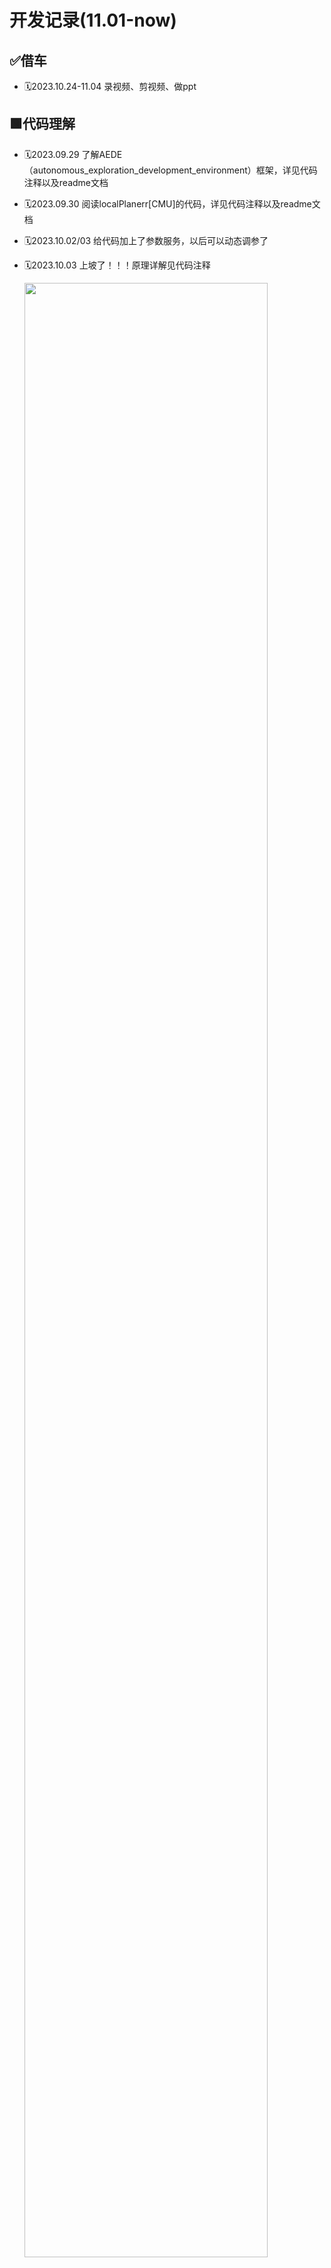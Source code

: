 # 开发记录(11.01-now)

## ✅借车

- 🗓️2023.10.24-11.04 录视频、剪视频、做ppt
  
## 🟩代码理解

- 🗓️2023.09.29 了解AEDE（autonomous_exploration_development_environment）框架，详见代码注释以及readme文档
- 🗓️2023.09.30 阅读localPlanerr[CMU]的代码，详见代码注释以及readme文档
- 🗓️2023.10.02/03 给代码加上了参数服务，以后可以动态调参了
- 🗓️2023.10.03 上坡了！！！原理详解见代码注释

    <img src="./pic/slope.png"  width="90%">

        🌟🌟🌟**经验之谈** 强烈推荐所有需要调参的包都加上ROS的参
        数服务，示例可以在24赛季修改过的ADED包中或者pcl_cloud包中
        找到。调参都在rqt_parameter_reconfigure中进行。
        （对于ROS1参数服务写起来比较麻烦，懒得写了）

- 🗓️2023.09.29 阅读CMU导航算法系列论文，感触不深
- 🗓️2023.10.05-07 terrain_analysis, local_planner原理和参数理解，理解后才能修改源码，加入对全向轮的支持。
- 🗓️2023.10.07/08 主要在看local_planner和terrain_analysis的博客、代码和论文，详见代码注释
- 🗓️2023.10.24 继续看local_planner，增加了代码注释；发现local_planner在避障上做得比较粗糙，没有像nav2一样为机器人增加footprint、给地图加膨胀层。可以考虑把nav2的思想加入到local_planner中，比如模仿nav2为地图加一个膨胀层，可以用/add_obstacle话题实现（弃用）
- 🗓️2023.10.26 （接上）通过调参或许能实现差不多的避障效果
- 🗓️2023.11.10 （接上）避障也可以通过高速率的路径规划模块来实现，比如说对于far_planner这种基于可视图的导航，会将角点向外拉出半个机器人的距离，来实现避障，类似于栅格地图膨胀层的作用。再次，AEDE中的localplanner的避障是没有考虑机器人自身大小的。

## ✅整理代码仓库、写文档

- 🗓️2023.11.11 备份、删除多余模块、整理docker制品库

## ✅电控联调

- 🗓️2023.09.24
- 电控通信完成
- 可以使用navigation中的odometryCalibration launch测试车速执行是否如预期
- 实车通信测试

    <img src="./pic/real_robot.png"  width="90%">

- 🗓️2023.10.10 想换老底盘，准备好了联调用的代码
- 🗓️2023.10.15-26 老底盘联调未完成
- 🗓️2023.11.11 老底盘和UA车都调通了

## ✅雷达倒挂的机械问题

- 🗓️2023.11.14 和机械沟通了一下雷达安装的一些问题，发现机械哥并不知道雷达需要什么，所以给基本科普了一下工作原理，写了个简单的文档
- 🌟🌟🌟**沟通很重要哇**🌟🌟🌟
- 🗓️2023.11.15 雷达装好，真不错！

    <img src="./pic/flipped_lidar.jpg"  width="45%"><img src="./pic/1115test.png"  width="45%">

- 🗓️2023.11.17 雷达装在高处，底盘传上去的震动会比较大，特别是急停的时候，所以雷达内的IMU会处于一个小幅度高速震动的状态中，可能会导致FAST_LIO跑飞。加了互补滤波器以后效果好多了。后面机械上悬挂可能效果会更好。
    
## 🟩 [调参笔记](../Robotics/Navigation/farplanner_param.rst)

- 🗓️2023.09.29 逐步生产中

## 🟩 实车测试、调参

<span style="color:RGB(255,10,10); font-weight: 900;">！！！思路是从简单到复杂一步一步调试！！！</span>


### ✅ 跑通系统

- 🗓️2023.10.29 FAST_LIO定位+ICP重定位+Local_Planner+Far_Planner在预先建好的可视图中导航，系统跑通

    <img src="./pic/sys.gif"  width="90%">
    
    (最后导航有一点抽搐是因为local_planner的参数还没有调好)
  
#### ✅**定位部分**：fastlio没什么大问题
  
#### ✅**Controller**: local planner

- 🗓️2023.10.01 localPlanner原地转圈：看了社区里别人的方法，应该可以通过调大dirdiffthre来解决
        
- 🗓️2023.10.02 破案了，原地转圈是因为mid360方向装反了。

    <img src="./pic/far_planner_indoor.gif"  width="90%">

- 🗓️2023.10.03 实车效果也不错，速度上有高速导航的可能性

    <img src="./pic/local_planner.gif"  width="90%">

- 🗓️2023.10.03 对于在正左方，正右方的坐标点，运行比较别扭；与仿真内的运行情况对比，感觉问题可能是输出速度太小，电机扭矩问题造成的，车动不了。

- 🗓️2023.10.29 全向调通

#### ✅**Planner**: far-planner
    
- 🗓️2023.10.02 后期可以看到地图出现了一些问题，可能是因为Fast_lioZ轴飘了

    <img src="./pic/far_plannerx3.gif"  width="90%">

     
#### ✅**重定位：ICP**
    
- 使用dll的话，tf树逻辑应该是这样的
    - fast_lio: odom->sensor
    - dll: sensor->map
- dll对初始点的要求比较严格，icp鲁棒但是很耗算力

    <img src="./pic/dll_real.gif"  width="90%">

- 🗓️2023.10.25-27 测试加上DLL，效果仍然不好，非常飘
- 🗓️2023.10.29 发现之前的使用方式有一点问题，改正过来以后测试了ICP和DLL的重定位效果。DLL真的不如ICP吗！

    <img src="./pic/dll.gif"  width="30%"><img src="./pic/dll_imu.gif"  width="30%"><img src="./pic/icp.gif"  width="30%">

    __________________ DLL  ____________________________  DDL+IMU  ____________________________  ICP  __________________

- 🗓️2023.11.03-05 使用ICP虽然配的准，但是速度很慢，发布tf的速率太低，估计是连5hz都达不到，达不到导航要求的消息速率，已经影响了路径追踪了。

    <img src="./pic/icp+err.gif"  width="90%">

#### 改进方向

1.测试FAST_LIO_LOCALIZATION
2.改变DLL的使用方式，生成的八叉树地图不应该把地板和天花板滤掉，不然会影响z轴上的定位，目前DLL会飘也可能是八叉树地图没有处理好的原因
3.Controller做得不够精致，需要改进一下
  
### 🟩 复杂路面、动态场景+其他的改进

#### 🟩动态避障
  
- 🗓️2023.10.21-22 效果在视频里，比较别扭，需要调参
- 🗓️2023.10.29 写了一个巡航的demo，用于测试动态避障，漫漫调参路😭😭😭
    
    <img src="./pic/patrol.gif"  width="90%">
    
- 🗓️2023.11.05 调参不是解决问题的最终方法，决定爆改一下local_planner
    
#### 🟩狭窄通道、近距离绕过障碍物
  
- 🗓️2023.10.25-27 实现更精细的避障，进一步理解了相关参数，编写调参记录

    <img src="./pic/avoid.gif"  width="90%">可以看到在找路上花了很多时间，一旦找到了还是可以很快到达的

- 🗓️2023.10.29 通过狭窄通道+全向运动

    <img src="./pic/narrow_omni.gif"  width="90%">

- 🗓️2023.11.09 mid360扫描不到比自己低的障碍物是一个很大的问题，尽早把雷达倒挂过来测试把

#### 🟩定位：PointLio

- 雷达挂高以后，IMU抖动得比较严重，FAST_LIO跑飞的情况更容易发生了，可能是官步的悬挂不够好
- 🗓️2023.11.27 Point-Lio测试，🐂🐂🐂，换方案！！！

    <img src="./pic/point_lio_no_filter.gif"  width="90%">

#### 🟩地形分析与上坡

- 🗓️2023.11.03 小车成功上15°坡面
  
    <img src="./pic/slope.gif"  width="90%">

- 🗓️2023.10.21 terrain_analysis中裁剪掉车体内的点云

- 🗓️2023.11.15-18 可以把点云放到CloudCompare中进行滤波，得到一个理想的点云再导入系统中处理，主要是用到这两个工具：
  - SOR滤波(Statistical Outlier Removal):Tools->clean->SOR filter，对离群点进行滤波
  - 分割:Tools->Segmentation->Label Connected Components，如果有比较大块的离群点，可以用这个分割出来，然后删除

    <img src="./pic/cc.png"  width="90%">

- 🗓️2023.11.15-18 将terrain_analysis_ext做成离线的了，一方面减轻实时运行的负担，一方面保证稳定性，还可以离线处理点云，查看visiblity graph的构建效果。
- 发现两个需要改进的问题：
  - 可以看到有一些很薄的墙壁无法被构建出来，terrain_analysis是有正确识别的但可视图中却没有，很可能是far_planner在对点云进行滤波的时候把这些点滤掉了，后面需要改一下点云转图像然后图像处理的部分。
  - terrain_analysis_ext的分析效果没有terrain_analysis好，可以看到在上坡的地方有锯齿出现，后面需要改一下terrain_analysis_ext的代码，或者直接用terrain_analysis的代码。

    <img src="./pic/terrain.png"  width="45%"><img src="./pic/visi.png"  width="44%">

- 🗓️2023.11.18 为FAST_LIO加入裁剪点云功能，以去除车体内的点云，不然建出来的图里面会有车子经过的轨迹

- 🗓️2023.11.24 terrain_analysis_ext改进（接上上）
  - terrain_analysis和terrain_analysis_ext有不同的超参数，terrain_analysis_ext中的体素格更大，分析得也就比较粗糙，导致了锯齿的出现，改了一下超参就好了。
  - 调参以后far_planner中还是不能很好的提取多边形。可以看到在对点云进行图形学处理的时候，是只有左图中红色的部分会被放进去处理。对于矮小的墙壁，加上只扫描了一个面，点云的数量就太少了，再模糊一下，处理一下，几乎就没有了。

    <img src="./pic/terrain_analysis_ext_imporved.png"  width="41%"><img src="./pic/countour_extrac.png"  width="45%">


- 🗓️2023.11.27 对于更加陡峭的坡面，如果不调整上坡的角度，可能会出现车轮悬空的情况，所以还是要进行一下坡面的分析
- ❌第一个想法是将开启use_sorting和不开启use_sorting的分析结果相减，获得坡面的点云。效果并不好。

    <img src="./pic/subtract_slope.png"  width="90%">

- ✔️第二个想法是计算路径内点云的法线
  
    <img src="./pic/slope_analysis.png"  width="90%">

    得到了对应的坡度，还是比较准确的。(对于离群点需要滤波，不然会干扰分析)

    <img src="./pic/slope_est.png"  width="60%"><img src="./pic/compass1.jpg"  width="15%">

    <img src="./pic/slope_est2.png"  width="67%"><img src="./pic/compass2.jpg"  width="15%">

- 🗓️2023.11.27 哨兵会调整角度上坡啦！

#### ✅重定位与上坡: DLL

- 🗓️2023.11.06-09 测试FAST_LIO_LOCALIZATION 还是没有成功，怎么给初始点都不对。
- 🗓️2023.11.06-09 给DLL做定位的八叉树地图留下天花板以后，z轴不怎么飘了，跑得也挺稳的。请教了顾昊，说是DLL很迷，建议使用ICP或NDT,但根据DLL的论文所述以及实际的测试，ICP更耗算力。在DLL还没出问题之前还是优先DLL把。
- 🗓️2023.11.09 发现DLL在上坡的时候会出现pitch对不上的问题，会导致提供给导航的里程计信息有错，这和DLL使用了imu数据做roll和pitch的计算有关。顾昊的建议是给imu数据加上互补滤波，然后在dll中将use_imu设为true,（可能还要调一下use_increasement?）。但是发现把use_imu设置为false以后（也就是使用fastlio发布的tf来做roll和pitch的计算），问题也解决了。

    <img src="./pic/error_dll.png"  width="90%">

- 🗓️2023.11.18-20 在小车上测试的时候用的是原版ROS1的DLL，使用方法正确以后效果是很不错的。但是使用了TUP开源的DLL以后就开始出现问题，怀疑是迁移没做好，就自己迁移了，感觉恢复了DLL在ROS1的荣光！

#### 🟩雷达倒挂的问题

- 🗓️2023.11.16 雷达倒挂后确实出现了一些问题，龙sir留下来的代码有一些bug,tf的发布有问题，导致了坐标系的抽搐（非常感谢顾昊大佬的关心🌹🌹🌹）

    <img src="./pic/tf_error.gif"  width="90%">

- 关于地图反过来和tf树的一些问题：
  - livox_ros_driver2的问题：把雷达倒挂过来，livox_ros_driver发布出来的点云居然没有倒过来，不知道是不是算法对点云做了什么处理
  - 反过来的地图：因此产生的问题就是fast_lio建出来的地图是反的。因为fast_lio将odom和camera_init初始化在同一点。解决的方法是让fast_lio和livox_ros_driver2在odom_flipped和sensor_flipped坐标系下工作，再增加两个sensor到sensor_flipped和odom_flipped的tf树，这样就可以得到正向的tf树了。
  - Computational Cost:需要注意的是，如此，fast_lio发布的点云数据就是在odom_flipped坐标系下的了（cloud_registered_body在sensor_flipped坐标系下），如果后面的模块对数据的frame_id有要求，需要做相应的修改，并且要注意相应产生的计算消耗，因为有可能会为了把点云转到必要的坐标系而进行太多的点云遍历，导致计算量过大。
  - TF Tree:tf2_ros的static_transform_publisher有一些神奇的特性，明明发布了坐标系，但是就是不工作，tf树连不起来。有可能是frame_id和child_frame_id写反了，改过来也许就能解决问题，但还不知道是为什么。（就比如说fast_lio发布odom_flipped到sensor_flipped的变换，一个static_transform_publisher发布--frame-id odom --child-frame-id odom_flipped --qx 1.0 --qw 0.0，另一个static_transform_publisher发布--frame-id sensor --child-frame-id sensor_flipped --qx 1.0 --qw 0.0，就会出现tf树连不上的问题，但是把sensor和sensor_flipped换一下位置，问题就解决了，好像有点道理，但不知道为什么）

## 🟩 哨兵决策

- 🗓️2023.10.21-22 迁移代码、决策接口、GUI
  
    <img src="./pic/bt.gif"  width="90%">

- 🗓️2023.11.05 改进决策模块，联盟赛用的行为树写了个基本的demo

    <img src="./pic/decision1.gif"  width="90%">

    <img src="./pic/rmul_bt.png"  width="90%">

- 🗓️2023.11.22 导航接入决策，巡航DEMO跑通

- 🗓️2023.12.1 追击节点开发

    假定目标在（1，1），红色的点是备选攻击点。颜色越浅，距离哨兵越近；点越小，这一点到目标的直线路径上障碍物越少。最终选取的攻击点如图绿色点所示。

    <img src="./pic/attack_pose.png"  width="90%">

## ✅赛季规划

- 🗓️2023.10.28-29